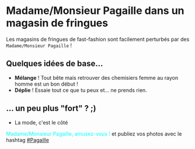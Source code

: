 # Madame/Monsieur Pagaille dans un magasin de fringues

Les magasins de fringues de fast-fashion sont facilement perturbés par des `Madame/Monsieur Pagaille` !

## Quelques idées de base...

- **Mélange** ! Tout bête mais retrouver des chemisiers femme au rayon homme est un bon début !
- **Déplie** ! Essaie tout ce que tu peux et... ne prends rien.

## ... un peu plus "fort" ? ;)

- La mode, c'est le côté 


<span style="color:cyan">Madame/Monsieur Pagaille, amusez-vous !</span> et publiez vos photos avec le hashtag [#Pagaille](https://twitter.com/search?q=%23pagaille&src=typed_query)